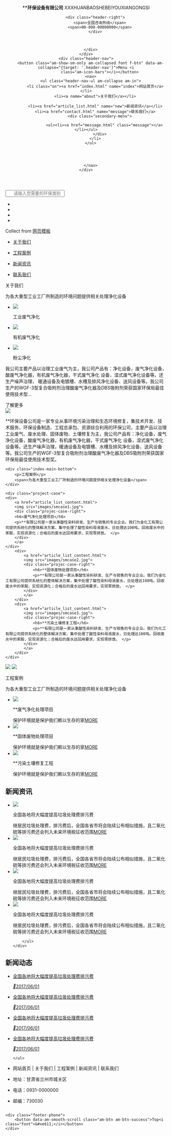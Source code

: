 <!DOCTYPE html>
<html lang="zh-cn">
<head>
    <title>**环保设备有限公司</title>
    <meta charset="UTF-8">
<meta http-equiv="X-UA-Compatible" content="IE=edge" />
<meta name="format-detection" content="telephone=no">
<meta name="renderer" content="webkit">
<meta name="viewport" content="width=device-width,initial-scale=1,maximum-scale=1,user-scalable=no">
<meta http-equiv="Cache-Control" content="no-siteapp" />
<link rel="alternate icon" type="image/png" href="images/favicon.png">
<link rel='icon' href='favicon.ico' type='image/x-ico' />
<meta name="description" content="" />
<meta name="keywords" content="" />
<link rel="stylesheet" href="css/default.min.css?t=227" />
<!--[if (gte IE 9)|!(IE)]><!-->
<script type="text/javascript" src="lib/jquery/jquery.min.js"></script>
<!--<![endif]-->
<!--[if lte IE 8 ]>
<script src="http://libs.baidu.com/jquery/1.11.3/jquery.min.js"></script>
<script src="http://cdn.staticfile.org/modernizr/2.8.3/modernizr.js"></script>
<script src="lib/amazeui/amazeui.ie8polyfill.min.js"></script>
<![endif]-->
<script type="text/javascript" src="lib/handlebars/handlebars.min.js"></script>
<script type="text/javascript" src="lib/iscroll/iscroll-probe.js"></script>
<script type="text/javascript" src="lib/amazeui/amazeui.min.js"></script>
<script type="text/javascript" src="lib/raty/jquery.raty.js"></script>
<script type="text/javascript" src="js/main.min.js?t=1"></script>
</head>
<body>
<header>
    <div class="header-top">
        <div class="width-center">
            <div class="header-logo "><img src="images/logo.png" alt=""></div>
            <div class="header-title div-inline">
                <strong>**环保设备有限公司</strong>
                <span>XXXHUANBAOSHEBEIYOUXIANGONGSI</span>
            </div>

            <div class="header-right">
                <span>全国咨询热线</span>
                <span>00-000-00000000</span>
            </div>



        </div>
    </div>
    <div class="header-nav">
        <button class="am-show-sm-only am-collapsed font f-btn" data-am-collapse="{target: '.header-nav'}">Menu <i
                class="am-icon-bars"></i></button>
        <nav>
        <ul class="header-nav-ul am-collapse am-in">
            <li class="on"><a href="index.html" name="index">网站首页</a></li>
            <li><a name="about">关于我们</a></li>
          
            <li><a href="article_list.html" name="new">新闻资讯</a></li>
            <li><a href="contact.html" name="message">联系我们</a>
                <div class="secondary-menu">

                    <ul><li><a href="message.html" class="message"></a></li></ul>
                </div>
            </li>
        </ul>




        </nav>
    </div>

</header>

<div class="am-slider am-slider-default" data-am-flexslider="{playAfterPaused: 8000 , controlNav: false, directionNav: false    }">
    <div class="search-box">
        <div><input type="text" name="" placeholder="      请输入您需要的环保类别"></div>
        <div class="search-box-btn"></div>
    </div>
    <ul class="am-slides">
        <li><img src="images/banner.jpg" alt="" ></li>
        <li><img src="images/banner.jpg" alt="" ></li>
        <li><img src="images/banner.jpg" alt="" ></li>
        <li><img src="images/banner.jpg" alt="" ></li>
    </ul>
</div><div class="copyrights">Collect from <a href="http://www.17sucai.com/" >网页模板</a></div>
<main>
    <div class="index-only-small">
        <ul>
            <li><a href="about.html"><span></span><p>关于我们</p></a></li>
            <li><a href="productlist.html"><span></span><p>工程案例</p></a></li>
            <li><a href="article_list.html"><span></span><p>新闻资讯</p></a></li>
            <li><a href="contact.html"><span></span><p>联系我们</p></a></li>
        </ul>
    </div>
    <div class="index-main-title">
        <p>关于我们</p>
        <span>为各大重型工业工厂所制造的环境问题提供相关处理净化设备</span>
    </div>
    <div class="index-main-body">
            <ul>
                 <li><img src="images/main1.jpg"><p>工业废气净化</p></li>
                <li><img src="images/main2.jpg"><p>有机废气净化</p></li>
                <li><img src="images/main3.jpg"><p>粉尘净化</p></li>
            </ul>
        <p>我公司主要产品以治理工业废气为主，我公司产品有：净化设备，废气净化设备，酸废气净化器，有机废气净化器，干式废气净化 设备，湿式废气净化设备等。还生产噪声治理，
            暖通设备及电镀槽、水槽及排风净化设备、送风设备等。我公司生产的WGF-3型复合吸附剂治理酸废气净化器及DBS吸附剂荣获国家环保局最佳使用技术型...</p>
        <a>了解更多</a>
    </div>
     <div class="index-sm-banner">
         <img src="images/smbanner.jpg">
         <p>
             **环保设备公司是一家专业从事环境污染治理和生态环境修复，集技术开发、技术服务、环保设备制造、工程总承包、资源综合利用的环保公司，主要产品以治理工业废气、废水处理、固体废物、土壤修复为主，我公司产品有：净化设备，废气净化设备，酸废气净化器，有机废气净化器，干式废气净化 设备，湿式废气净化设备等。还生产噪声治理，暖通设备及电镀槽、水槽及排风净化设备、送风设备等。我公司生产的WGF-3型复合吸附剂治理酸废气净化器及DBS吸附剂荣获国家环保局最佳使用技术型奖。
         </p>
         <span></span>
     </div>


    <div class="index-main-bottom">
        <p>工程案例</p>
        <span>为各大重型工业工厂所制造的环境问题提供相关处理净化设备</span>
    </div>

    <div class="project-case">
    <div>
        <a href="article_list_content.html">
        <img src="images/smcase1.jpg">
        <div class="projec-case-right">
        <h6>废气净化处理项目</h6>
        <p>**有限公司是一家从事酸性染料研发、生产与销售的专业企业。我们为金化工有限公司提供系统化的整体解决方案，集中处理了酸性染料母液废水，日处理达100吨。回收废水中的苯胺，实现资源化；合格后的废水达回用要求，实现零排放。 </p>
        </div>
        </a>
    </div>
        <div>
            <a href="article_list_content.html">
            <img src="images/smcase2.jpg">
            <div class="projec-case-right">
                <h6>**固体废物处理项目</h6>
                <p>**有限公司是一家从事酸性染料研发、生产与销售的专业企业。我们为金化工有限公司提供系统化的整体解决方案，集中处理了酸性染料母液废水，日处理达100吨。回收废水中的苯胺，实现资源化；合格后的废水达回用要求，实现零排放。 </p>
            </div>
            </a>
        </div>
        <div>
            <a href="article_list_content.html">
            <img src="images/smcase3.jpg">
            <div class="projec-case-right">
                <h6>**污染土壤修复工程</h6>
                <p>**有限公司是一家从事酸性染料研发、生产与销售的专业企业。我们为化工有限公司提供系统化的整体解决方案，集中处理了酸性染料母液废水，日处理达100吨。回收废水中的苯胺，实现资源化；合格后的废水达回用要求，实现零排放。 </p>
            </div>
            </a>
        </div>
    </div>
</main>
<div class="feature">
    <img class="big" src="images/main4.jpg">
    <img class="sm" src="images/main5.jpg">
</div>

<main>
<div class="index-main-hg-title">
    <p>工程案例</p>
    <span>为各大重型工业工厂所制造的环境问题提供相关处理净化设备</span>
</div>
<div class="index-main-body">
    <ul>
        <li><img src="images/smcase1.jpg"><p>**废气净化处理项目</p><span>保护环境就是保护我们赖以生存的家</span><a href="productlist.html">MORE</a></li>
        <li><img src="images/smcase2.jpg"><p>**固体废物处理项目</p><span>保护环境就是保护我们赖以生存的家</span><a href="productlist.html">MORE</a></li>
        <li><img src="images/smcase3.jpg"><p>**污染土壤修复工程</p><span>保护环境就是保护我们赖以生存的家</span><a href="productlist.html">MORE</a></li>
    </ul>
</div>

<div class="news-info">
    <h2>新闻资讯</h2>
    <div>
        <ul>
            <li class="news-left"><img src="images/smcase4.jpg"><div><p>全国各地将大幅度提高垃圾处理费排污费</p><span>继居民垃圾处理费，排污费后，全国各省市将会陆续公布相似措施，且二氧化硫等排污费还会列入未来环境税征收范围</span><a href="article_list.html">MORE</a></div></li>
            <li><img src="images/smcase5.jpg"><div><p>全国各地将大幅度提高垃圾处理费排污费</p><span>继居民垃圾处理费，排污费后，全国各省市将会陆续公布相似措施，且二氧化硫等排污费还会列入未来环境税征收范围</span><a href="article_list.html">MORE</a></div></li>
            <li><img src="images/smcase6.jpg"><div><p>全国各地将大幅度提高垃圾处理费排污费</p><span>继居民垃圾处理费，排污费后，全国各省市将会陆续公布相似措施，且二氧化硫等排污费还会列入未来环境税征收范围</span><a href="article_list.html">MORE</a></div></li>
            <li><img src="images/smcase7.jpg"><div><p>全国各地将大幅度提高垃圾处理费排污费</p><span>继居民垃圾处理费，排污费后，全国各省市将会陆续公布相似措施，且二氧化硫等排污费还会列入未来环境税征收范围</span><a href="article_list.html">MORE</a></div></li>

        </ul>
    </div>
</div>
<div style="clear:both"></div>
<div class="news-dynamic">
    <h2>新闻动态</h2>
    <ul>
        <li><a href="article_list_content.html"><p>全国各地将大幅度提高垃圾处理费排污费</p><i class="font">&#xe6aa;</i><span>2017/06/01</span></a></li>
        <li><a href="article_list_content.html"><p>全国各地将大幅度提高垃圾处理费排污费</p><i class="font">&#xe6aa;</i><span>2017/06/01</span></a></li>
        <li><a href="article_list_content.html"><p>全国各地将大幅度提高垃圾处理费排污费</p><i class="font">&#xe6aa;</i><span>2017/06/01</span></a></li>
        <li><a href="article_list_content.html"><p>全国各地将大幅度提高垃圾处理费排污费</p><i class="font">&#xe6aa;</i><span>2017/06/01</span></a></li>

    </ul>
</div>
</main>
<footer class="footer">
    <div class="footer-pc">
    <ul>
        <li><p>网站首页 | 关于我们 | 工程案例 | 新闻资讯 | 联系我们</p></li>
        <li><p>地址：甘肃省兰州市城关区</p></li>
        <li><P>电话：0931-0000000</P></li>
        <li><p>邮编：730030</p></li>
    </ul>
    <img src="images/qccode.png" alt="">
    </div>

    <div class="footer-phone">
        <button data-am-smooth-scroll class="am-btn am-btn-success">Top<i class="font">&#xe611;</i></button>
    </div>
</footer>
</body>
</html>
